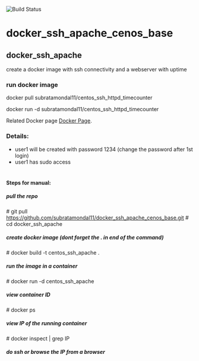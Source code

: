 ![Build Status](https://travis-ci.org/joemccann/dillinger.svg?branch=master)

# docker_ssh_apache_cenos_base

## docker_ssh_apache

create a docker image with ssh connectivity and a webserver with uptime

### run docker image
docker pull subratamondal11/centos_ssh_httpd_timecounter

docker run -d subratamondal11/centos_ssh_httpd_timecounter

Related Docker page [Docker Page](https://hub.docker.com/r/subratamondal11/centos_ssh_httpd_timecounter).

### Details:
- user1 will be created with password 1234 (change the password after 1st login)
- user1 has sudo access

#
#### Steps for manual:

##### pull the repo
\# git pull https://github.com/subratamondal11/docker_ssh_apache_cenos_base.git
\# cd docker_ssh_apache

##### create docker image (dont forget the . in end of the command)
\# docker build -t centos_ssh_apache .


##### run the image in a container
\# docker run -d centos_ssh_apache


##### view container ID
\# docker ps


##### view IP of the running container
\# docker inspect <containerID> | grep IP


##### do ssh or browse the IP from a browser
